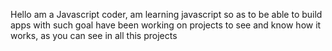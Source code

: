 Hello am a Javascript coder, am learning javascript so as to be able to build apps
with such goal have been working on projects to see and know how it works, as you can see in all this projects
